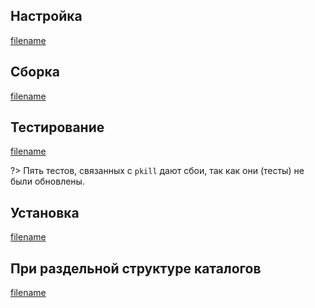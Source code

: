 <pkg :name="'procps-ng'" instsize showsbu2></pkg>

## Настройка

[filename](../../packages/core/procps-ng/configure ':include')

## Сборка

[filename](../../packages/core/procps-ng/build ':include')

## Тестирование

[filename](../../packages/core/procps-ng/test ':include')

?> Пять тестов, связанных с `pkill` дают сбои, так как они (тесты) не были обновлены.

## Установка

[filename](../../packages/core/procps-ng/install ':include')

## При раздельной структуре каталогов

[filename](../../packages/core/procps-ng/cldirs ':include')

<script>
	new Vue({ el: '#main' })
</script>
